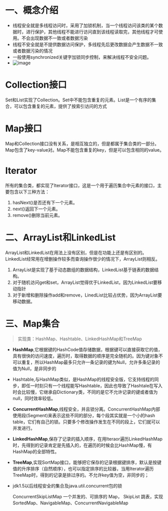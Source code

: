 # 一、概念介绍
- 线程安全就是多线程访问时，采用了加锁机制，当一个线程访问该类的某个数据时，进行保护，其他线程不能进行访问直到该线程读取完，其他线程才可使用。不会出现数据不一致或者数据污染
- 线程不安全就是不提供数据访问保护，多线程先后更改数据会产生数据不一致或者数据污染的情况
- 一般使用synchronized关键字加锁同步控制，来解决线程不安全问题。
- ![image](http://note.youdao.com/yws/res/1833/3A17AACDC0A34C7FBFCD60A460CC9046)
# Collection接口
Set和List实现了Collection。Set中不能包含重复的元素。List是一个有序的集合，可以包含重复的元素，提供了按索引访问的方式
# Map接口
Map和Collection接口没有关系，是相互独立的，但是都属于集合类的一部分。Map包含了key-value对。Map不能包含重复的key，但是可以包含相同的value。
# Iterator
所有的集合类，都实现了Iterator接口，这是一个用于遍历集合中元素的接口，主要包含以下三种方法：
1. hasNext()是否还有下一个元素。
2. next()返回下一个元素。
3. remove()删除当前元素。
# 二、ArrayList和LinkedList
ArrayList和LinkedList在用法上没有区别，但是在功能上还是有区别的。LinkedList经常用在增删操作较多而查询操作很少的情况下，ArrayList则相反。
1. ArrayList是实现了基于动态数组的数据结构，LinkedList基于链表的数据结构。 
2. 对于随机访问get和set，ArrayList觉得优于LinkedList，因为LinkedList要移动指针
3. 对于新增和删除操作add和remove，LinedList比较占优势，因为ArrayList要移动数据。
# 三、Map集合
> 实现类：HashMap、Hashtable、LinkedHashMap和TreeMap

- **HashMap**,它根据键的HashCode值存储数据，根据键可以直接获取它的值，具有很快的访问速度，遍历时，取得数据的顺序是完全随机的。因为键对象不可以重复，所以HashMap最多只允许一条记录的键为Null，允许多条记录的值为Null，是非同步的
- Hashtable,与HashMap类似，是HashMap的线程安全版，它支持线程的同步，即任一时刻只有一个线程能写Hashtable，因此也导致了Hashtale在写入时会比较慢，它继承自Dictionary类，不同的是它不允许记录的键或者值为null，同时效率较低。
- **ConcurrentHashMap**,线程安全，并且锁分离。ConcurrentHashMap内部使用段(Segment)来表示这些不同的部分，每个段其实就是一个小的hash table，它们有自己的锁。只要多个修改操作发生在不同的段上，它们就可以并发进行。
- **LinkedHashMap**,保存了记录的插入顺序，在用Iteraor遍历LinkedHashMap时，先得到的记录肯定是先插入的，在遍历的时候会比HashMap慢，有HashMap的全部特性。
- **TreeMap**,实现SortMap接口，能够把它保存的记录根据键排序，默认是按键值的升序排序（自然顺序），也可以指定排序的比较器，当用Iterator遍历TreeMap时，得到的记录是排过序的。不允许key值为空，非同步的；

- jdk1.5以后线程安全的集合及java.util.concurrent包的锁

    ConcurrentSkipListMap 一个并发的、可排序的 Map， SkipList 跳表，实现 SortedMap、NavigableMap、ConcurrentNavigableMap 
